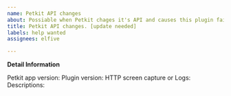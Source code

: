 ```yaml
---
name: Petkit API changes
about: Possiable when Petkit chages it's API and causes this plugin failes
title: Petkit API changes. [update needed]
labels: help wanted
assignees: elfive

---
```


**Detail Information**

Petkit app version:
Plugin version:
HTTP screen capture or Logs:
Descriptions:
